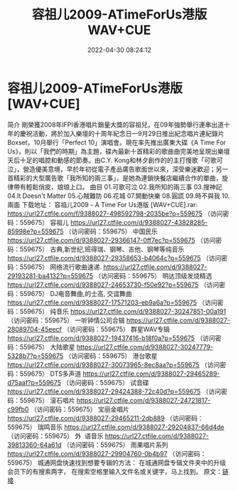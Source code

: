 ﻿---
title: 容祖儿2009-ATimeForUs港版WAV+CUE
date: 2022-04-30 08:24:12
categories: WAV车载音乐、镜像
tags: 华语中文
---
# 容祖儿2009-ATimeForUs港版[WAV+CUE]

简介
剛榮獲2008年IFPI香港唱片銷量大獎的容祖兒，在09年強勢舉行連串出道十年的慶祝活動，將於加入樂壇的十周年紀念日—9月29日推出紀念唱片連紀錄片Boxset，10月舉行「Perfect
10」演唱會。現在率先推出廣東大碟《A Time For
Us》，則以「我們的時期」為主題，碟內最新十首精彩的歌曲曲完美地呈現出樂壇天后十足的唱腔和動感的節奏。由C.Y.
Kong和林夕創作的的主打慢歌「可歌可泣」，營造優美意境，早於年初從電子產品廣告歌面世以來，深受樂迷歡迎；另一首精彩的大型廣告歌「我所知的兩三事」，是她為連鎖快餐店繼續合作的單曲，旋律帶有輕鬆俏皮，琅琅上口。
曲目
01.可歌可泣
02.我所知的兩三事
03.搜神記
04.It Doesn't
Matter
05.心賊難防
06.花城
07.開動快樂
08.圓謊
09.時不與我
10.兩面
下载地址：
容祖儿2009 - A Time For Us港版 [WAV+CUE].rar:
https://url27.ctfile.com/f/9388027-498592798-2035be?p=559675
（访问密码：559675）
容祖儿
https://url27.ctfile.com/d/9388027-43828285-85998e?p=559675
（访问密码：559675）
中国民乐
https://url27.ctfile.com/d/9388027-29366147-0ff7ec?p=559675
（访问密码：559675）
古典,新世纪,班得瑞、钢琴、吉他、钢琴等纯音乐
https://url27.ctfile.com/d/9388027-29358653-b4064c?p=559675
（访问密码：559675）
网络流行歌曲速递.
https://url27.ctfile.com/d/9388027-29193281-ba4132?p=559675
（访问密码：559675）
明达顶级发烧精选
https://url27.ctfile.com/d/9388027-24653730-f50e92?p=559675
（访问密码：559675）
DJ电音舞曲,的士高, 交谊舞曲
https://url27.ctfile.com/d/9388027-17571203-eb9a6a?p=559675
（访问密码：559675）
纯音乐
https://url27.ctfile.com/d/9388027-30247851-00a191
（访问密码：559675）
一听钟情公司合辑
https://url27.ctfile.com/d/9388027-28089704-45eecf
（访问密码：559675）
群星WAV专辑
https://url27.ctfile.com/d/9388027-19437416-b18f0a?p=559675
（访问密码：559675）
大陆歌星
https://url27.ctfile.com/d/9388027-30247779-5328b7?p=559675
（访问密码：559675）
港台歌星
https://url27.ctfile.com/d/9388027-30073965-8ec8aa?p=559675
（访问密码：559675）
DTS多声道
https://url27.ctfile.com/d/9388027-29465289-d75aaf?p=559675
（访问密码：559675）
试音碟
https://url27.ctfile.com/d/9388027-29424388-72c40d?p=559675
（访问密码：559675）
滚石唱片
https://url27.ctfile.com/d/9388027-24721817-c99fb0
（访问密码：559675）
宝丽金唱片
https://url27.ctfile.com/d/9388027-29465211-2db889
（访问密码：559675）
瑞鸣音乐
https://url27.ctfile.com/d/9388027-29204837-66d4de
（访问密码：559675）
外  语音乐
https://url27.ctfile.com/d/9388027-39813360-64a61d
（访问密码：559675）
雨果唱片系列
https://url27.ctfile.com/d/9388027-29904760-0b4b97
（访问密码：559675）
城通网盘快速找到想要专辑的方法：
在城通网盘专辑文件夹中的升级会员下的有搜索两字，
在搜索空格里输入文件名或关键字，马上找到。
原文：[链接](https://blog.sina.com.cn/s/blog_1647c7e7601030wyr.html)